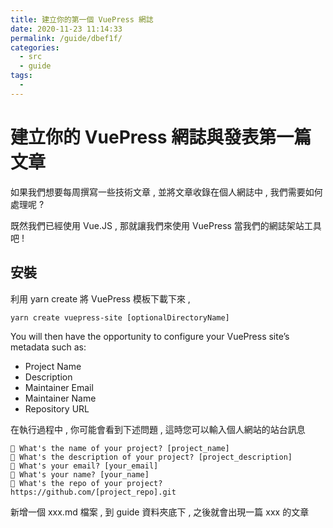 ```yaml
---
title: 建立你的第一個 VuePress 網誌
date: 2020-11-23 11:14:33
permalink: /guide/dbef1f/
categories:
  - src
  - guide
tags:
  - 
---
```

# 建立你的 VuePress 網誌與發表第一篇文章

如果我們想要每周撰寫一些技術文章 , 並將文章收錄在個人網誌中 , 我們需要如何處理呢 ?

既然我們已經使用 Vue.JS , 那就讓我們來使用 VuePress 當我們的網誌架站工具吧 !

## 安裝

利用 yarn create 將 VuePress 模板下載下來 , 

```shell script
yarn create vuepress-site [optionalDirectoryName]
```

You will then have the opportunity to configure your VuePress site’s metadata such as:

- Project Name
- Description
- Maintainer Email
- Maintainer Name
- Repository URL

在執行過程中 , 你可能會看到下述問題 , 這時您可以輸入個人網站的站台訊息

```
🔹 What's the name of your project? [project_name]
🔹 What's the description of your project? [project_description]
🔹 What's your email? [your_email]
🔹 What's your name? [your_name]
🔹 What's the repo of your project? https://github.com/[project_repo].git
```

新增一個 xxx.md 檔案 , 到 guide 資料夾底下 , 之後就會出現一篇 xxx 的文章

